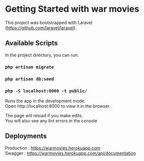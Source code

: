 # Getting Started with war movies

This project was bootstrapped with Laravel (https://github.com/laravel/laravel).

## Available Scripts

In the project directory, you can run:

### `php artisan migrate`

### `php artisan db:seed`

### `php -S localhost:8000 -t public/`

Runs the app in the development mode.\
Open http://localhost:8000 to view it in the browser.

The page will reload if you make edits.\
You will also see any lint errors in the console

## Deployments

Production : https://warmovies.herokuapp.com \
Swagger : https://warmovies.herokuapp.com/api/documentation
